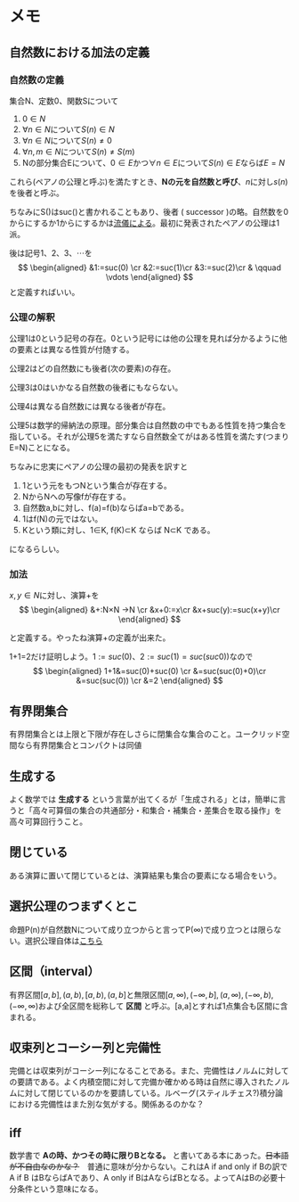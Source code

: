 # メモ

## 自然数における加法の定義

### 自然数の定義

集合N、定数0、関数Sについて
1. $0\in N$
2. $\forall n\in N$について$S(n)\in N$
3. $\forall n\in N$について$S(n)\neq 0$
4. $\forall n,m\in N$について$S(n)\neq S(m)$
5. Nの部分集合Eについて、$0\in E$かつ$\forall n\in E$について$S(n)\in E$ならば$E=N$

これら(ペアノの公理と呼ぶ)を満たすとき、__Nの元を自然数と呼び__、$n$に対し$s(n)$を後者と呼ぶ。

ちなみにS()はsuc()と書かれることもあり、後者 ( successor )の略。自然数を0からにするか1からにするかは[流儀による](https://ja.wikipedia.org/wiki/%E8%87%AA%E7%84%B6%E6%95%B0)。最初に発表されたペアノの公理は1派。

後は記号$1、2、3、\cdots$を
$$
\begin{aligned} 
&1:=suc(0)  \cr
&2:=suc(1)\cr
&3:=suc(2)\cr
& \qquad \vdots 
\end{aligned} 
$$
と定義すればいい。

### 公理の解釈

公理1は0という記号の存在。0という記号には他の公理を見れば分かるように他の要素とは異なる性質が付随する。

公理2はどの自然数にも後者(次の要素)の存在。

公理3は0はいかなる自然数の後者にもならない。

公理4は異なる自然数には異なる後者が存在。

公理5は数学的帰納法の原理。部分集合は自然数の中でもある性質を持つ集合を指している。それが公理5を満たすなら自然数全てがはある性質を満たす(つまりE=N)ことになる。

ちなみに忠実にペアノの公理の最初の発表を訳すと
1. 1という元をもつNという集合が存在する。
2. NからNへの写像fが存在する。
3. 自然数a,bに対し、f(a)=f(b)ならばa=bである。
4. 1はf(N)の元ではない。
5. Kという類に対し、1∈K, f(K)⊂K ならば N⊂K である。

になるらしい。


### 加法

$x,y\in N$に対し、演算+を
$$
\begin{aligned} 
&+:N×N →N  \cr
&x+0:=x\cr
&x+suc(y):=suc(x+y)\cr
\end{aligned} 
$$

と定義する。やったね演算+の定義が出来た。

1+1=2だけ証明しよう。$1:=suc(0)、2:=suc(1)=suc(suc0))$なので
$$
\begin{aligned} 
1+1&=suc(0)+suc(0)  \cr
&=suc(suc(0)+0)\cr
&=suc(suc(0)) \cr
&=2
\end{aligned} 
$$

## 有界閉集合

有界閉集合とは上限と下限が存在しさらに閉集合な集合のこと。ユークリッド空間なら有界閉集合とコンパクトは同値

## 生成する

よく数学では __生成する__ という言葉が出てくるが「生成される」とは，簡単に言うと「高々可算個の集合の共通部分・和集合・補集合・差集合を取る操作」を高々可算回行うこと。

## 閉じている

ある演算に置いて閉じているとは、演算結果も集合の要素になる場合をいう。

## 選択公理のつまずくとこ

命題P(n)が自然数Nについて成り立つからと言ってP(∞)で成り立つとは限らない。選択公理自体は[こちら](https://mathlandscape.com/axiom-of-choice/)

## 区間（interval）

有界区間$[a,b],(a,b),[a,b),(a,b]$と無限区間$[a,∞),(-∞,b],(a,∞),(-∞,b),(-∞,∞)$および全区間を総称して __区間__ と呼ぶ。[a,a]とすれば1点集合も区間に含まれる。

## 収束列とコーシー列と完備性

完備とは収束列がコーシー列になることである。また、完備性はノルムに対しての要請である。よく内積空間に対して完備か確かめる時は自然に導入されたノルムに対して閉じているのかを要請している。ルベーグ(スティルチェス?)積分論における完備性はまた別な気がする。関係あるのかな？

## iff

数学書で __Aの時、かつその時に限りBとなる。__ と書いてある本にあった。~~日本語が不自由なのかな？~~　普通に意味が分からない。これはA if and only if Bの訳でA if B はBならばAであり、A only if BはAならばBとなる。よってAはBの必要十分条件という意味になる。